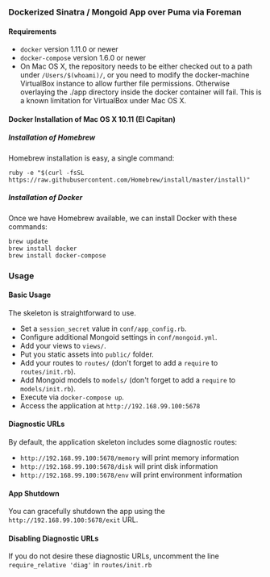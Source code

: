 ### Dockerized Sinatra / Mongoid App over Puma via Foreman

#### Requirements
* `docker` version 1.11.0 or newer
* `docker-compose` version 1.6.0 or newer
* On Mac OS X, the repository needs to be either checked out to a path under `/Users/$(whoami)/`, or you need to modify the docker-machine VirtualBox instance to allow further file permissions. Otherwise overlaying the ./app directory inside the docker container will fail. This is a known limitation for VirtualBox under Mac OS X.

#### Docker Installation of Mac OS X 10.11 (El Capitan)

##### Installation of Homebrew
Homebrew installation is easy, a single command:
```
ruby -e "$(curl -fsSL https://raw.githubusercontent.com/Homebrew/install/master/install)"
```

##### Installation of Docker
Once we have Homebrew available, we can install Docker with these commands:
```
brew update
brew install docker
brew install docker-compose
```

### Usage

#### Basic Usage
The skeleton is straightforward to use.

* Set a `session_secret` value in `conf/app_config.rb`.
* Configure additional Mongoid settings in `conf/mongoid.yml`.
* Add your views to `views/`.
* Put you static assets into `public/` folder.
* Add your routes to `routes/` (don't forget to add a `require` to `routes/init.rb`).
* Add Mongoid models to `models/` (don't forget to add a `require` to `models/init.rb`).
* Execute via `docker-compose up`.
* Access the application at `http://192.168.99.100:5678`

#### Diagnostic URLs
By default, the application skeleton includes some diagnostic routes:
* `http://192.168.99.100:5678/memory` will print memory information
* `http://192.168.99.100:5678/disk` will print disk information
* `http://192.168.99.100:5678/env` will print environment information

#### App Shutdown
You can gracefully shutdown the app using the `http://192.168.99.100:5678/exit` URL.

#### Disabling Diagnostic URLs
If you do not desire these diagnostic URLs, uncomment the line `require_relative 'diag'` in `routes/init.rb`
